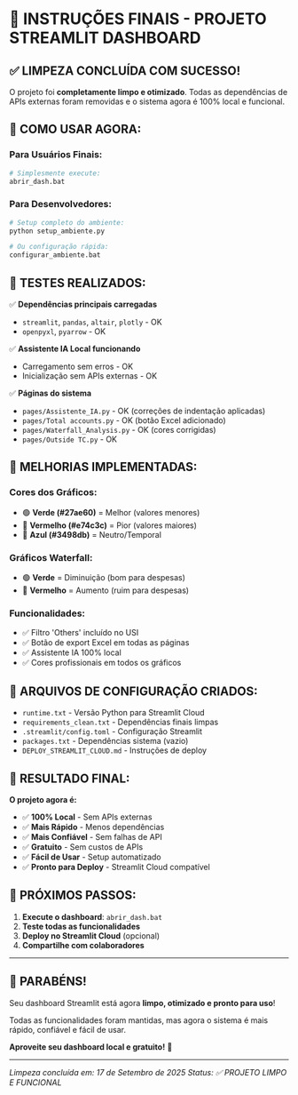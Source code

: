 # 🎯 INSTRUÇÕES FINAIS - PROJETO STREAMLIT DASHBOARD

## ✅ LIMPEZA CONCLUÍDA COM SUCESSO!

O projeto foi **completamente limpo e otimizado**. Todas as dependências de APIs externas foram removidas e o sistema agora é 100% local e funcional.

## 🚀 COMO USAR AGORA:

### Para Usuários Finais:
```bash
# Simplesmente execute:
abrir_dash.bat
```

### Para Desenvolvedores:
```bash
# Setup completo do ambiente:
python setup_ambiente.py

# Ou configuração rápida:
configurar_ambiente.bat
```

## 🧪 TESTES REALIZADOS:

✅ **Dependências principais carregadas**
- `streamlit`, `pandas`, `altair`, `plotly` - OK
- `openpyxl`, `pyarrow` - OK

✅ **Assistente IA Local funcionando**
- Carregamento sem erros - OK
- Inicialização sem APIs externas - OK

✅ **Páginas do sistema**
- `pages/Assistente_IA.py` - OK (correções de indentação aplicadas)
- `pages/Total accounts.py` - OK (botão Excel adicionado)
- `pages/Waterfall_Analysis.py` - OK (cores corrigidas)
- `pages/Outside TC.py` - OK

## 🎨 MELHORIAS IMPLEMENTADAS:

### Cores dos Gráficos:
- 🟢 **Verde (#27ae60)** = Melhor (valores menores)
- 🔴 **Vermelho (#e74c3c)** = Pior (valores maiores)
- 🔵 **Azul (#3498db)** = Neutro/Temporal

### Gráficos Waterfall:
- 🟢 **Verde** = Diminuição (bom para despesas)
- 🔴 **Vermelho** = Aumento (ruim para despesas)

### Funcionalidades:
- ✅ Filtro 'Others' incluído no USI
- ✅ Botão de export Excel em todas as páginas
- ✅ Assistente IA 100% local
- ✅ Cores profissionais em todos os gráficos

## 📁 ARQUIVOS DE CONFIGURAÇÃO CRIADOS:

- `runtime.txt` - Versão Python para Streamlit Cloud
- `requirements_clean.txt` - Dependências finais limpas
- `.streamlit/config.toml` - Configuração Streamlit
- `packages.txt` - Dependências sistema (vazio)
- `DEPLOY_STREAMLIT_CLOUD.md` - Instruções de deploy

## 🎉 RESULTADO FINAL:

**O projeto agora é:**
- ✅ **100% Local** - Sem APIs externas
- ✅ **Mais Rápido** - Menos dependências
- ✅ **Mais Confiável** - Sem falhas de API
- ✅ **Gratuito** - Sem custos de APIs
- ✅ **Fácil de Usar** - Setup automatizado
- ✅ **Pronto para Deploy** - Streamlit Cloud compatível

## 🔄 PRÓXIMOS PASSOS:

1. **Execute o dashboard**: `abrir_dash.bat`
2. **Teste todas as funcionalidades**
3. **Deploy no Streamlit Cloud** (opcional)
4. **Compartilhe com colaboradores**

---

## 🎊 PARABÉNS!

Seu dashboard Streamlit está agora **limpo, otimizado e pronto para uso**! 

Todas as funcionalidades foram mantidas, mas agora o sistema é mais rápido, confiável e fácil de usar.

**Aproveite seu dashboard local e gratuito!** 🚀

---

*Limpeza concluída em: 17 de Setembro de 2025*
*Status: ✅ PROJETO LIMPO E FUNCIONAL*


